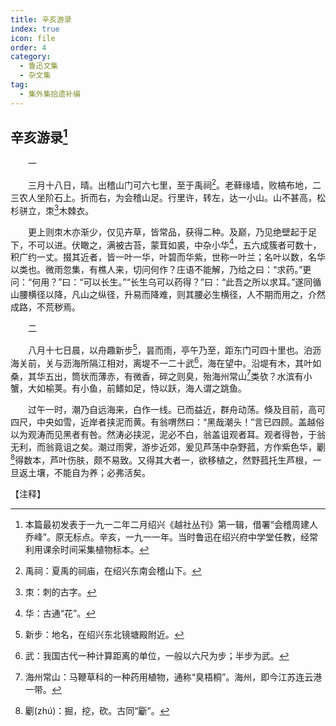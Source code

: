 ```yaml
---
title: 辛亥游录
index: true
icon: file
order: 4
category:
  - 鲁迅文集
  - 杂文集
tag:  
  - 集外集拾遗补编
---
```


## 辛亥游录[^①]

　　一

　　三月十八日，晴。出稽山门可六七里，至于禹祠[^②]。老藓缘墙，败槁布地，二三农人坐阶石上。折而右，为会稽山足。行里许，转左，达一小山。山不甚高，松杉骈立，朿[^③]木棘衣。

　　更上则朿木亦渐少，仅见卉草，皆常品，获得二种。及巅，乃见绝壁起于足下，不可以进。伏瞰之，满被古苔，蒙茸如裘，中杂小华[^④]，五六成簇者可数十，积广约一丈。掇其近者，皆一叶一华，叶碧而华紫，世称一叶兰；名叶以数，名华以类也。微雨忽集，有樵人来，切问何作？庄语不能解，乃给之曰：“求药。”更问：“何用？”曰：“可以长生。”“长生乌可以药得？”曰：“此吾之所以求耳。”遂同循山腰横径以降，凡山之纵径，升易而降难，则其腰必生横径，人不期而用之，介然成路，不荒秽焉。

　　二

　　八月十七日晨，以舟趣新步[^⑤]，昙而雨，亭午乃至，距东门可四十里也。泊沥海关前，关与沥海所隔江相对，离堤不一二十武[^⑥]，海在望中。沿堤有木，其叶如桑，其华五出，筒状而薄赤，有微香，碎之则臭，殆海州常山[^⑦]类欤？水滨有小蟹，大如榆荚。有小鱼，前鳍如足，恃以跃，海人谓之跳鱼。

　　过午一时，潮乃自远海来，白作一线。已而益近，群舟动荡。倏及目前，高可四尺，中央如雪，近岸者挟泥而黄。有翁喟然曰：“黑哉潮头！”言已四顾。盖越俗以为观涛而见黑者有咎。然涛必挟泥，泥必不白，翁盖诅观者耳。观者得咎，于翁无利，而翁竟诅之矣。潮过雨霁，游步近郊，爰见芦荡中杂野菰，方作紫色华，劚[^⑧]得数本，芦叶伤肤，颇不易致。又得其大者一，欲移植之，然野菰托生芦根，一旦返土壤，不能自为养；必弗活矣。

【注释】

[^①]:本篇最初发表于一九一二年二月绍兴《越社丛刊》第一辑，借署“会稽周建人乔峰”。原无标点。辛亥，一九一一年。当时鲁迅在绍兴府中学堂任教，经常利用课余时间采集植物标本。

[^②]:禹祠：夏禹的祠庙，在绍兴东南会稽山下。

[^③]:朿：刺的古字。

[^④]:华：古通“花”。

[^⑤]:新步：地名，在绍兴东北镜塘殿附近。

[^⑥]:武：我国古代一种计算距离的单位，一般以六尺为步；半步为武。

[^⑦]:海州常山：马鞭草科的一种药用植物，通称“臭梧桐”。海州，即今江苏连云港一带。

[^⑧]:劚(zhú)：掘，挖，砍。古同“斸”。
